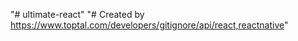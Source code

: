"# ultimate-react" 
"# Created by https://www.toptal.com/developers/gitignore/api/react,reactnative" 
